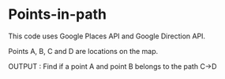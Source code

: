 Points-in-path
==============

This code uses Google Places API and Google Direction API.

Points A, B, C and D are locations on the map.

OUTPUT : 
Find if a point A and point B belongs to the path C->D
